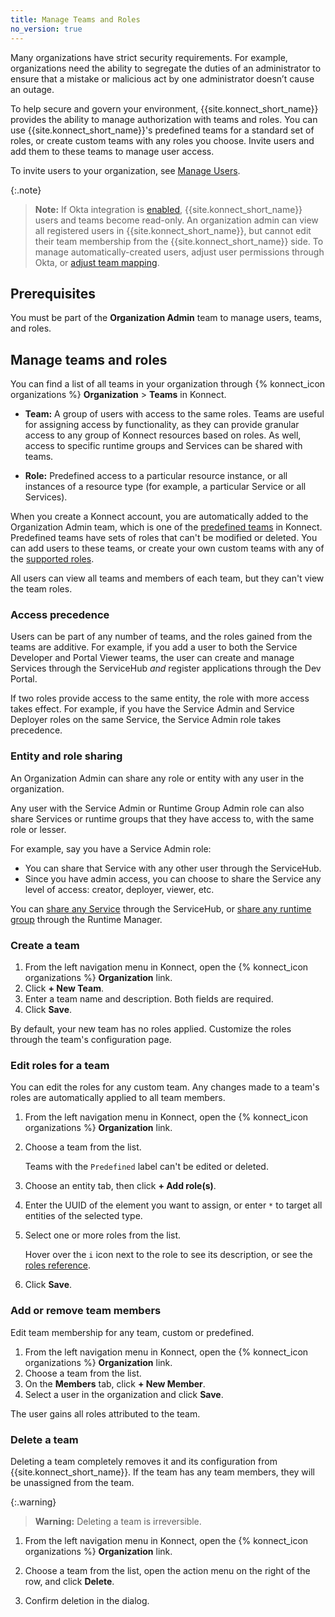 ```yaml
---
title: Manage Teams and Roles
no_version: true
---
```


Many organizations have strict security requirements. For example, organizations
need the ability to segregate the duties of an administrator to ensure that a
mistake or malicious act by one administrator doesn’t cause an outage.

To help secure and govern your environment, {{site.konnect_short_name}} provides
the ability to manage authorization with teams and roles. You can use {{site.konnect_short_name}}'s
predefined teams for a standard set of roles, or create custom teams with
any roles you choose. Invite users and add them to these teams to manage user
access.

To invite users to your organization, see [Manage Users](/konnect/org-management/users).

{:.note}
> **Note:** If Okta integration is [enabled](/konnect/org-management/okta-idp),
{{site.konnect_short_name}} users and teams become read-only. An organization
admin can view all registered users in {{site.konnect_short_name}}, but cannot
edit their team membership from the {{site.konnect_short_name}} side. To manage
automatically-created users, adjust user permissions through Okta, or
[adjust team mapping](/konnect/org-management/okta-idp/#map-teams-to-groups).


## Prerequisites

You must be part of the **Organization Admin** team to manage users, teams, and
roles.

## Manage teams and roles

You can find a list of all teams in your organization through
{% konnect_icon organizations %} **Organization** > **Teams** in Konnect.

* **Team:** A group of users with access to the same roles. Teams are useful
for assigning access by functionality, as they can provide granular access to
any group of Konnect resources based on roles. As well, access to specific
runtime groups and Services can be shared with teams.

* **Role:** Predefined access to a particular resource instance, or all
instances of a resource type (for example, a particular Service or all Services).

When you create a Konnect account, you are automatically added to the Organization
Admin team, which is one of the [predefined teams](/konnect/org-management/teams-reference)
in Konnect. Predefined teams have sets of roles that can't be modified or
deleted. You can add users to these teams, or create your own custom teams
with any of the [supported roles](/konnect/org-management/roles-reference).

All users can view all teams and members of each team, but they can't view the
team roles.

### Access precedence

Users can be part of any number of teams, and the roles gained from the teams
are additive. For example, if you add a user to both the Service Developer and
Portal Viewer teams, the user can create and manage Services
through the ServiceHub _and_ register applications through the Dev Portal.

If two roles provide access to the same entity, the role with more access
takes effect. For example, if you have the Service Admin and Service Deployer
roles on the same Service, the Service Admin role takes precedence.

### Entity and role sharing

An Organization Admin can share any role or entity with any user in the
organization.

Any user with the Service Admin or Runtime Group Admin role can
also share Services or runtime groups that they have access to, with
the same role or lesser.

For example, say you have a Service Admin role:
* You can share that Service with any other user through the ServiceHub.
* Since you have admin access, you can choose to share the Service any
level of access: creator, deployer, viewer, etc.

You can [share any Service](/konnect/configure/servicehub/manage-services/#share-service)
through the ServiceHub, or
[share any runtime group](/konnect/configure/runtime-manager/runtime-groups/manage/#share-runtime-group)
through the Runtime Manager.

### Create a team

1. From the left navigation menu in Konnect, open the {% konnect_icon organizations %}
 **Organization** link.
2. Click **+ New Team**.
3. Enter a team name and description. Both fields are required.
4. Click **Save**.

By default, your new team has no roles applied. Customize the roles through the team's
configuration page.

### Edit roles for a team

You can edit the roles for any custom team. Any changes made to a team's roles
are automatically applied to all team members.

1. From the left navigation menu in Konnect, open the {% konnect_icon organizations %}
 **Organization** link.
2. Choose a team from the list.

    Teams with the `Predefined` label can't be edited or deleted.

3. Choose an entity tab, then click **+ Add role(s)**.

4. Enter the UUID of the element you want to assign, or enter `*` to target
all entities of the selected type.

5. Select one or more roles from the list.

    Hover over the `i` icon next to the role to see its description,
    or see the [roles reference](/konnect/org-management/roles-reference).

6. Click **Save**.


### Add or remove team members

Edit team membership for any team, custom or predefined.

1. From the left navigation menu in Konnect, open the {% konnect_icon organizations %}
 **Organization** link.
2. Choose a team from the list.
3. On the **Members** tab, click **+ New Member**.
4. Select a user in the organization and click **Save**.

The user gains all roles attributed to the team.

### Delete a team

Deleting a team completely removes it and its configuration from
{{site.konnect_short_name}}. If the team has any team members, they will be
unassigned from the team.

{:.warning}
> **Warning:** Deleting a team is irreversible.

1. From the left navigation menu in Konnect, open the {% konnect_icon organizations %}
 **Organization** link.

1. Choose a team from the list, open the action menu on the right of the row,
and click **Delete**.

1. Confirm deletion in the dialog.
